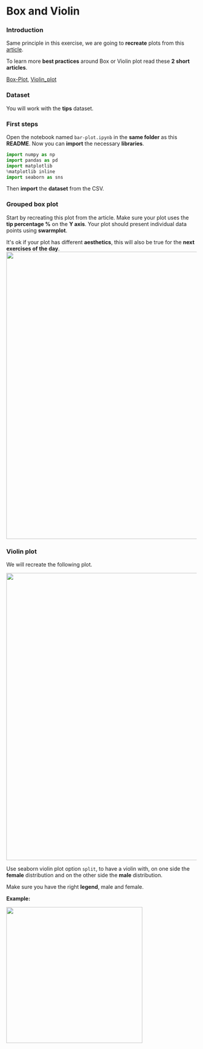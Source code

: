 # Box and Violin
### Introduction

Same principle in this exercise, we are going to **recreate** plots from this [article](https://www.data-to-viz.com/story/OneNumSevCatSubgroupSevObsPerGroup.html).

To learn more **best practices** around Box or Violin plot read these **2 short articles**.

[Box-Plot](https://www.data-to-viz.com/caveat/boxplot.html), [Violin_plot](https://en.wikipedia.org/wiki/Violin_plot)


### Dataset

You will work with the **tips** dataset.


### First steps

Open the notebook named `bar-plot.ipynb` in the **same folder** as this **README**.
Now you can **import** the necessary **libraries**.

```python
import numpy as np
import pandas as pd
import matplotlib
%matplotlib inline
import seaborn as sns
```

Then **import** the **dataset** from the CSV.

### Grouped box plot

Start by recreating this plot from the article.
Make sure your plot uses the **tip percentage %** on the **Y axis**.
Your plot should present individual data points using **swarmplot**.

It's ok if your plot has different **aesthetics**, this will also be true for the **next exercises of the day**.
<img src="https://www.data-to-viz.com/story/OneNumSevCatSubgroupSevObsPerGroup_files/figure-html/unnamed-chunk-3-1.png" width="760">

### Violin plot

We will recreate the following plot.

<img src="https://www.data-to-viz.com/story/OneNumSevCatSubgroupSevObsPerGroup_files/figure-html/unnamed-chunk-4-1.png" width="760">

Use seaborn violin plot option `split`, to have a violin with, on one side the **female** distribution and on the other side the **male** distribution.

Make sure you have the right **legend**, male and female.

**Example:**

<img src="https://seaborn.pydata.org/_images/seaborn-violinplot-4.png" width="360">
